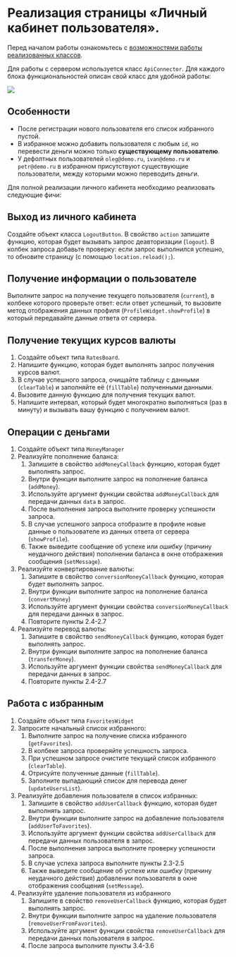 # Реализация страницы «Личный кабинет пользователя».

Перед началом работы ознакомьтесь с [возможностями работы реализованных классов](./classes_description.md).

Для работы с сервером используется класс `ApiConnector`. Для каждого блока функциональностей описан свой класс для удобной работы:

![](./../img/markedhomepage.png)

## Особенности
* После регистрации нового пользователя его список избранного пустой. 
* В избранное можно добавить пользователя с любым `id`, но перевести деньги можно только **существующему пользователю**.
* У дефолтных пользователей `oleg@demo.ru`, `ivan@demo.ru` и `petr@demo.ru` в избранном присутствуют существующие пользователи, между которыми можно переводить деньги.

Для полной реализации личного кабинета необходимо реализовать следующие фичи:
## Выход из личного кабинета
Создайте объект класса `LogoutButton`. В свойство `action` запишите функцию, которая будет вызывать запрос деавторизации (`logout`). В колбек запроса добавьте проверку: если запрос выполнился успешно, то обновите страницу (с помощью `location.reload();`).

## Получение информации о пользователе
Выполните запрос на получение текущего пользователя (`current`), в колбеке которого проверьте ответ: если ответ успешный, то вызовите метод отображения данных профиля (`ProfileWidget.showProfile`) в который передавайте данные ответа от сервера.

## Получение текущих курсов валюты
1. Создайте объект типа `RatesBoard`.
2. Напишите функцию, которая будет выполнять запрос получения курсов валют.
3. В случае успешного запроса, очищайте таблицу с данными (`clearTable`) и заполняйте её (`fillTable`) полученными данными.
4. Вызовите данную функцию для получения текущих валют.
5. Напишите интервал, который будет многократно выполняться (раз в минуту) и вызывать вашу функцию с получением валют.

## Операции с деньгами
1. Создайте объект типа `MoneyManager`
2. Реализуйте пополнение баланса:
    1. Запишите в свойство `addMoneyCallback` функцию, которая будет выполнять запрос.
    2. Внутри функции выполните запрос на пополнение баланса (`addMoney`).
    3. Используйте аргумент функции свойства `addMoneyCallback` для передачи данных `data` в запрос.
    4. После выполнения запроса выполните проверку успешности запроса.
    5. В случае успешного запроса отобразите в профиле новые данные о пользователе из данных ответа от сервера (`showProfile`).
    6. Также выведите сообщение об успехе или *ошибку* (причину неудачного действия) пополнении баланса в окне отображения сообщения (`setMessage`).
3. Реализуйте конвертирование валюты:
    1. Запишите в свойство `conversionMoneyCallback` функцию, которая будет выполнять запрос.
    2. Внутри функции выполните запрос на пополнение баланса (`convertMoney`)
    3. Используйте аргумент функции свойства `conversionMoneyCallback` для передачи данных в запрос.
    4. Повторите пункты 2.4-2.7
4. Реализуйте перевод валюты:
    1. Запишите в свойство `sendMoneyCallback` функцию, которая будет выполнять запрос.
    2. Внутри функции выполните запрос на пополнение баланса (`transferMoney`).
    3. Используйте аргумент функции свойства `sendMoneyCallback` для передачи данных в запрос.
    4. Повторите пункты 2.4-2.7

## Работа с избранным
1. Создайте объект типа `FavoritesWidget`
2. Запросите начальный список избранного:
    1. Выполните запрос на получение списка избранного (`getFavorites`).
    2. В колбеке запроса проверяйте успешность запроса.
    3. При успешном запросе очистите текущий список избранного (`clearTable`).
    4. Отрисуйте полученные данные (`fillTable`).
    5. Заполните выпадающий список для перевода денег (`updateUsersList`).
3. Реализуйте добавления пользователя в список избранных:
    1. Запишите в свойство `addUserCallback` функцию, которая будет выполнять запрос.
    2. Внутри функции выполните запрос на добавление пользователя (`addUserToFavorites`).
    3. Используйте аргумент функции свойства `addUserCallback` для передачи данных пользователя в запрос.
    4. После выполнения запроса выполните проверку успешности запроса.
    5. В случае успеха запроса выполните пункты 2.3-2.5
    6. Также выведите сообщение об успехе или *ошибку* (причину неудачного действия) добавлении пользователя в окне отображения сообщения (`setMessage`).
4. Реализуйте удаление пользователя из избранного
    1. Запишите в свойство `removeUserCallback` функцию, которая будет выполнять запрос.
    2. Внутри функции выполните запрос на удаление пользователя (`removeUserFromFavorites`).
    3. Используйте аргумент функции свойства `removeUserCallback` для передачи данных пользователя в запрос.
    4. После запроса выполните пункты 3.4-3.6